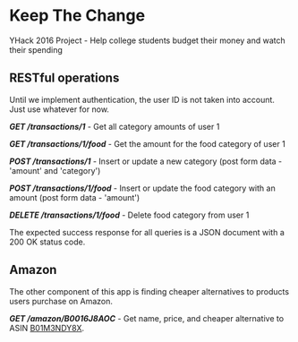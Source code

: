 # Keep The Change
YHack 2016 Project - Help college students budget their money and watch their spending

## RESTful operations
Until we implement authentication, the user ID is not taken into account. Just use whatever for now.

***GET /transactions/1*** - Get all category amounts of user 1

***GET /transactions/1/food*** - Get the amount for the food category of user 1

***POST /transactions/1*** - Insert or update a new category (post form data - 'amount' and 'category')

***POST /transactions/1/food*** - Insert or update the food category with an amount (post form data - 'amount')

***DELETE /transactions/1/food*** - Delete food category from user 1

The expected success response for all queries is a JSON document with a 200 OK status code.

## Amazon
The other component of this app is finding cheaper alternatives to products users purchase on Amazon.

***GET /amazon/B0016J8AOC*** - Get name, price, and cheaper alternative to ASIN [B01M3NDY8X](https://www.amazon.com/gp/product/B01M3NDY8X).
